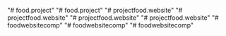 "# food.project" 
"# food.project" 
"# projectfood.website" 
"# projectfood.website" 
"# projectfood.website" 
"# projectfood.website" 
"# foodwebsitecomp" 
"# foodwebsitecomp" 
"# foodwebsitecomp" 
